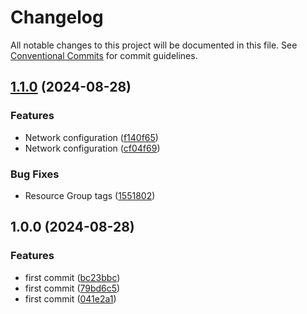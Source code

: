 # Changelog

All notable changes to this project will be documented in this file. See
[Conventional Commits](https://conventionalcommits.org) for commit guidelines.

## [1.1.0](https://github.com/bcochofel/cstudy-infrastructure/compare/1.0.0...1.1.0) (2024-08-28)

### Features

* Network configuration ([f140f65](https://github.com/bcochofel/cstudy-infrastructure/commit/f140f65b09589608fbd5b46bc7665d667f33320e))
* Network configuration ([cf04f69](https://github.com/bcochofel/cstudy-infrastructure/commit/cf04f698e5f752c4afd9a561a9874f10f1dfddc9))

### Bug Fixes

* Resource Group tags ([1551802](https://github.com/bcochofel/cstudy-infrastructure/commit/1551802f0a4f874039f7d5099bff85c9e26ab7d5))

## 1.0.0 (2024-08-28)

### Features

* first commit ([bc23bbc](https://github.com/bcochofel/cstudy-infrastructure/commit/bc23bbc62e59e403422b8acec85327c0825f437a))
* first commit ([79bd6c5](https://github.com/bcochofel/cstudy-infrastructure/commit/79bd6c5c1b08c1cc690c0e27b95e61edbcccd273))
* first commit ([041e2a1](https://github.com/bcochofel/cstudy-infrastructure/commit/041e2a1db8902a7df89c1d3dfa435680472bf24c))
